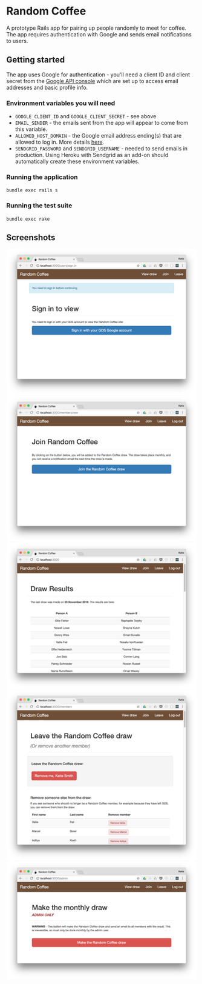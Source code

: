 # Random Coffee

A prototype Rails app for pairing up people randomly to meet for coffee. The app requires authentication with Google and sends email notifications to users.

## Getting started

The app uses Google for authentication - you'll need a client ID and client secret from the [Google API console](https://console.developers.google.com) which are set up to access email addresses and basic profile info.

### Environment variables you will need
* `GOOGLE_CLIENT_ID` and `GOOGLE_CLIENT_SECRET` - see above
* `EMAIL_SENDER` - the emails sent from the app will appear to come from this variable.
* `ALLOWED_HOST_DOMAIN` - the Google email address ending(s) that are allowed to log in. More details [here](https://github.com/zquestz/omniauth-google-oauth2/blob/master/README.md).
* `SENDGRID_PASSWORD` and `SENDGRID_USERNAME` - needed to send emails in production. Using Heroku with Sendgrid as an add-on should automatically create these environment variables.

### Running the application
```
bundle exec rails s
```

### Running the test suite
```
bundle exec rake
```

## Screenshots
![Login](docs/login.png)
![Join](docs/join.png)
![Results](docs/draw_results.png)
![Leave](docs/leave.png)
![Admin](docs/admin.png)

